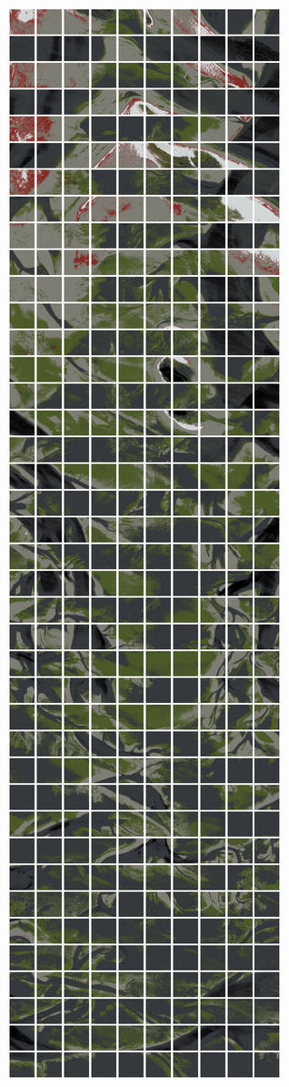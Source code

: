 <html>
<div>
<img src="https://github.com/HakkaTjakka/NL_TILE_MAP/blob/main/18/649/-1073/r.6490.-10730.png" height="44" width="44">
<img src="https://github.com/HakkaTjakka/NL_TILE_MAP/blob/main/18/649/-1073/r.6491.-10730.png" height="44" width="44">
<img src="https://github.com/HakkaTjakka/NL_TILE_MAP/blob/main/18/649/-1073/r.6492.-10730.png" height="44" width="44">
<img src="https://github.com/HakkaTjakka/NL_TILE_MAP/blob/main/18/649/-1073/r.6493.-10730.png" height="44" width="44">
<img src="https://github.com/HakkaTjakka/NL_TILE_MAP/blob/main/18/649/-1073/r.6494.-10730.png" height="44" width="44">
<img src="https://github.com/HakkaTjakka/NL_TILE_MAP/blob/main/18/649/-1073/r.6495.-10730.png" height="44" width="44">
<img src="https://github.com/HakkaTjakka/NL_TILE_MAP/blob/main/18/649/-1073/r.6496.-10730.png" height="44" width="44">
<img src="https://github.com/HakkaTjakka/NL_TILE_MAP/blob/main/18/649/-1073/r.6497.-10730.png" height="44" width="44">
<img src="https://github.com/HakkaTjakka/NL_TILE_MAP/blob/main/18/649/-1073/r.6498.-10730.png" height="44" width="44">
<img src="https://github.com/HakkaTjakka/NL_TILE_MAP/blob/main/18/649/-1073/r.6499.-10730.png" height="44" width="44">
<img src="https://github.com/HakkaTjakka/NL_TILE_MAP/blob/main/18/650/-1073/r.6500.-10730.png" height="44" width="44">
<img src="https://github.com/HakkaTjakka/NL_TILE_MAP/blob/main/18/650/-1073/r.6501.-10730.png" height="44" width="44">
<img src="https://github.com/HakkaTjakka/NL_TILE_MAP/blob/main/18/650/-1073/r.6502.-10730.png" height="44" width="44">
<img src="https://github.com/HakkaTjakka/NL_TILE_MAP/blob/main/18/650/-1073/r.6503.-10730.png" height="44" width="44">
<img src="https://github.com/HakkaTjakka/NL_TILE_MAP/blob/main/18/650/-1073/r.6504.-10730.png" height="44" width="44">
<img src="https://github.com/HakkaTjakka/NL_TILE_MAP/blob/main/18/650/-1073/r.6505.-10730.png" height="44" width="44">
<img src="https://github.com/HakkaTjakka/NL_TILE_MAP/blob/main/18/650/-1073/r.6506.-10730.png" height="44" width="44">
<img src="https://github.com/HakkaTjakka/NL_TILE_MAP/blob/main/18/650/-1073/r.6507.-10730.png" height="44" width="44">
<img src="https://github.com/HakkaTjakka/NL_TILE_MAP/blob/main/18/650/-1073/r.6508.-10730.png" height="44" width="44">
<img src="https://github.com/HakkaTjakka/NL_TILE_MAP/blob/main/18/650/-1073/r.6509.-10730.png" height="44" width="44">
<br>
<img src="https://github.com/HakkaTjakka/NL_TILE_MAP/blob/main/18/649/-1073/r.6490.-10729.png" height="44" width="44">
<img src="https://github.com/HakkaTjakka/NL_TILE_MAP/blob/main/18/649/-1073/r.6491.-10729.png" height="44" width="44">
<img src="https://github.com/HakkaTjakka/NL_TILE_MAP/blob/main/18/649/-1073/r.6492.-10729.png" height="44" width="44">
<img src="https://github.com/HakkaTjakka/NL_TILE_MAP/blob/main/18/649/-1073/r.6493.-10729.png" height="44" width="44">
<img src="https://github.com/HakkaTjakka/NL_TILE_MAP/blob/main/18/649/-1073/r.6494.-10729.png" height="44" width="44">
<img src="https://github.com/HakkaTjakka/NL_TILE_MAP/blob/main/18/649/-1073/r.6495.-10729.png" height="44" width="44">
<img src="https://github.com/HakkaTjakka/NL_TILE_MAP/blob/main/18/649/-1073/r.6496.-10729.png" height="44" width="44">
<img src="https://github.com/HakkaTjakka/NL_TILE_MAP/blob/main/18/649/-1073/r.6497.-10729.png" height="44" width="44">
<img src="https://github.com/HakkaTjakka/NL_TILE_MAP/blob/main/18/649/-1073/r.6498.-10729.png" height="44" width="44">
<img src="https://github.com/HakkaTjakka/NL_TILE_MAP/blob/main/18/649/-1073/r.6499.-10729.png" height="44" width="44">
<img src="https://github.com/HakkaTjakka/NL_TILE_MAP/blob/main/18/650/-1073/r.6500.-10729.png" height="44" width="44">
<img src="https://github.com/HakkaTjakka/NL_TILE_MAP/blob/main/18/650/-1073/r.6501.-10729.png" height="44" width="44">
<img src="https://github.com/HakkaTjakka/NL_TILE_MAP/blob/main/18/650/-1073/r.6502.-10729.png" height="44" width="44">
<img src="https://github.com/HakkaTjakka/NL_TILE_MAP/blob/main/18/650/-1073/r.6503.-10729.png" height="44" width="44">
<img src="https://github.com/HakkaTjakka/NL_TILE_MAP/blob/main/18/650/-1073/r.6504.-10729.png" height="44" width="44">
<img src="https://github.com/HakkaTjakka/NL_TILE_MAP/blob/main/18/650/-1073/r.6505.-10729.png" height="44" width="44">
<img src="https://github.com/HakkaTjakka/NL_TILE_MAP/blob/main/18/650/-1073/r.6506.-10729.png" height="44" width="44">
<img src="https://github.com/HakkaTjakka/NL_TILE_MAP/blob/main/18/650/-1073/r.6507.-10729.png" height="44" width="44">
<img src="https://github.com/HakkaTjakka/NL_TILE_MAP/blob/main/18/650/-1073/r.6508.-10729.png" height="44" width="44">
<img src="https://github.com/HakkaTjakka/NL_TILE_MAP/blob/main/18/650/-1073/r.6509.-10729.png" height="44" width="44">
<br>
<img src="https://github.com/HakkaTjakka/NL_TILE_MAP/blob/main/18/649/-1073/r.6490.-10728.png" height="44" width="44">
<img src="https://github.com/HakkaTjakka/NL_TILE_MAP/blob/main/18/649/-1073/r.6491.-10728.png" height="44" width="44">
<img src="https://github.com/HakkaTjakka/NL_TILE_MAP/blob/main/18/649/-1073/r.6492.-10728.png" height="44" width="44">
<img src="https://github.com/HakkaTjakka/NL_TILE_MAP/blob/main/18/649/-1073/r.6493.-10728.png" height="44" width="44">
<img src="https://github.com/HakkaTjakka/NL_TILE_MAP/blob/main/18/649/-1073/r.6494.-10728.png" height="44" width="44">
<img src="https://github.com/HakkaTjakka/NL_TILE_MAP/blob/main/18/649/-1073/r.6495.-10728.png" height="44" width="44">
<img src="https://github.com/HakkaTjakka/NL_TILE_MAP/blob/main/18/649/-1073/r.6496.-10728.png" height="44" width="44">
<img src="https://github.com/HakkaTjakka/NL_TILE_MAP/blob/main/18/649/-1073/r.6497.-10728.png" height="44" width="44">
<img src="https://github.com/HakkaTjakka/NL_TILE_MAP/blob/main/18/649/-1073/r.6498.-10728.png" height="44" width="44">
<img src="https://github.com/HakkaTjakka/NL_TILE_MAP/blob/main/18/649/-1073/r.6499.-10728.png" height="44" width="44">
<img src="https://github.com/HakkaTjakka/NL_TILE_MAP/blob/main/18/650/-1073/r.6500.-10728.png" height="44" width="44">
<img src="https://github.com/HakkaTjakka/NL_TILE_MAP/blob/main/18/650/-1073/r.6501.-10728.png" height="44" width="44">
<img src="https://github.com/HakkaTjakka/NL_TILE_MAP/blob/main/18/650/-1073/r.6502.-10728.png" height="44" width="44">
<img src="https://github.com/HakkaTjakka/NL_TILE_MAP/blob/main/18/650/-1073/r.6503.-10728.png" height="44" width="44">
<img src="https://github.com/HakkaTjakka/NL_TILE_MAP/blob/main/18/650/-1073/r.6504.-10728.png" height="44" width="44">
<img src="https://github.com/HakkaTjakka/NL_TILE_MAP/blob/main/18/650/-1073/r.6505.-10728.png" height="44" width="44">
<img src="https://github.com/HakkaTjakka/NL_TILE_MAP/blob/main/18/650/-1073/r.6506.-10728.png" height="44" width="44">
<img src="https://github.com/HakkaTjakka/NL_TILE_MAP/blob/main/18/650/-1073/r.6507.-10728.png" height="44" width="44">
<img src="https://github.com/HakkaTjakka/NL_TILE_MAP/blob/main/18/650/-1073/r.6508.-10728.png" height="44" width="44">
<img src="https://github.com/HakkaTjakka/NL_TILE_MAP/blob/main/18/650/-1073/r.6509.-10728.png" height="44" width="44">
<br>
<img src="https://github.com/HakkaTjakka/NL_TILE_MAP/blob/main/18/649/-1073/r.6490.-10727.png" height="44" width="44">
<img src="https://github.com/HakkaTjakka/NL_TILE_MAP/blob/main/18/649/-1073/r.6491.-10727.png" height="44" width="44">
<img src="https://github.com/HakkaTjakka/NL_TILE_MAP/blob/main/18/649/-1073/r.6492.-10727.png" height="44" width="44">
<img src="https://github.com/HakkaTjakka/NL_TILE_MAP/blob/main/18/649/-1073/r.6493.-10727.png" height="44" width="44">
<img src="https://github.com/HakkaTjakka/NL_TILE_MAP/blob/main/18/649/-1073/r.6494.-10727.png" height="44" width="44">
<img src="https://github.com/HakkaTjakka/NL_TILE_MAP/blob/main/18/649/-1073/r.6495.-10727.png" height="44" width="44">
<img src="https://github.com/HakkaTjakka/NL_TILE_MAP/blob/main/18/649/-1073/r.6496.-10727.png" height="44" width="44">
<img src="https://github.com/HakkaTjakka/NL_TILE_MAP/blob/main/18/649/-1073/r.6497.-10727.png" height="44" width="44">
<img src="https://github.com/HakkaTjakka/NL_TILE_MAP/blob/main/18/649/-1073/r.6498.-10727.png" height="44" width="44">
<img src="https://github.com/HakkaTjakka/NL_TILE_MAP/blob/main/18/649/-1073/r.6499.-10727.png" height="44" width="44">
<img src="https://github.com/HakkaTjakka/NL_TILE_MAP/blob/main/18/650/-1073/r.6500.-10727.png" height="44" width="44">
<img src="https://github.com/HakkaTjakka/NL_TILE_MAP/blob/main/18/650/-1073/r.6501.-10727.png" height="44" width="44">
<img src="https://github.com/HakkaTjakka/NL_TILE_MAP/blob/main/18/650/-1073/r.6502.-10727.png" height="44" width="44">
<img src="https://github.com/HakkaTjakka/NL_TILE_MAP/blob/main/18/650/-1073/r.6503.-10727.png" height="44" width="44">
<img src="https://github.com/HakkaTjakka/NL_TILE_MAP/blob/main/18/650/-1073/r.6504.-10727.png" height="44" width="44">
<img src="https://github.com/HakkaTjakka/NL_TILE_MAP/blob/main/18/650/-1073/r.6505.-10727.png" height="44" width="44">
<img src="https://github.com/HakkaTjakka/NL_TILE_MAP/blob/main/18/650/-1073/r.6506.-10727.png" height="44" width="44">
<img src="https://github.com/HakkaTjakka/NL_TILE_MAP/blob/main/18/650/-1073/r.6507.-10727.png" height="44" width="44">
<img src="https://github.com/HakkaTjakka/NL_TILE_MAP/blob/main/18/650/-1073/r.6508.-10727.png" height="44" width="44">
<img src="https://github.com/HakkaTjakka/NL_TILE_MAP/blob/main/18/650/-1073/r.6509.-10727.png" height="44" width="44">
<br>
<img src="https://github.com/HakkaTjakka/NL_TILE_MAP/blob/main/18/649/-1073/r.6490.-10726.png" height="44" width="44">
<img src="https://github.com/HakkaTjakka/NL_TILE_MAP/blob/main/18/649/-1073/r.6491.-10726.png" height="44" width="44">
<img src="https://github.com/HakkaTjakka/NL_TILE_MAP/blob/main/18/649/-1073/r.6492.-10726.png" height="44" width="44">
<img src="https://github.com/HakkaTjakka/NL_TILE_MAP/blob/main/18/649/-1073/r.6493.-10726.png" height="44" width="44">
<img src="https://github.com/HakkaTjakka/NL_TILE_MAP/blob/main/18/649/-1073/r.6494.-10726.png" height="44" width="44">
<img src="https://github.com/HakkaTjakka/NL_TILE_MAP/blob/main/18/649/-1073/r.6495.-10726.png" height="44" width="44">
<img src="https://github.com/HakkaTjakka/NL_TILE_MAP/blob/main/18/649/-1073/r.6496.-10726.png" height="44" width="44">
<img src="https://github.com/HakkaTjakka/NL_TILE_MAP/blob/main/18/649/-1073/r.6497.-10726.png" height="44" width="44">
<img src="https://github.com/HakkaTjakka/NL_TILE_MAP/blob/main/18/649/-1073/r.6498.-10726.png" height="44" width="44">
<img src="https://github.com/HakkaTjakka/NL_TILE_MAP/blob/main/18/649/-1073/r.6499.-10726.png" height="44" width="44">
<img src="https://github.com/HakkaTjakka/NL_TILE_MAP/blob/main/18/650/-1073/r.6500.-10726.png" height="44" width="44">
<img src="https://github.com/HakkaTjakka/NL_TILE_MAP/blob/main/18/650/-1073/r.6501.-10726.png" height="44" width="44">
<img src="https://github.com/HakkaTjakka/NL_TILE_MAP/blob/main/18/650/-1073/r.6502.-10726.png" height="44" width="44">
<img src="https://github.com/HakkaTjakka/NL_TILE_MAP/blob/main/18/650/-1073/r.6503.-10726.png" height="44" width="44">
<img src="https://github.com/HakkaTjakka/NL_TILE_MAP/blob/main/18/650/-1073/r.6504.-10726.png" height="44" width="44">
<img src="https://github.com/HakkaTjakka/NL_TILE_MAP/blob/main/18/650/-1073/r.6505.-10726.png" height="44" width="44">
<img src="https://github.com/HakkaTjakka/NL_TILE_MAP/blob/main/18/650/-1073/r.6506.-10726.png" height="44" width="44">
<img src="https://github.com/HakkaTjakka/NL_TILE_MAP/blob/main/18/650/-1073/r.6507.-10726.png" height="44" width="44">
<img src="https://github.com/HakkaTjakka/NL_TILE_MAP/blob/main/18/650/-1073/r.6508.-10726.png" height="44" width="44">
<img src="https://github.com/HakkaTjakka/NL_TILE_MAP/blob/main/18/650/-1073/r.6509.-10726.png" height="44" width="44">
<br>
<img src="https://github.com/HakkaTjakka/NL_TILE_MAP/blob/main/18/649/-1073/r.6490.-10725.png" height="44" width="44">
<img src="https://github.com/HakkaTjakka/NL_TILE_MAP/blob/main/18/649/-1073/r.6491.-10725.png" height="44" width="44">
<img src="https://github.com/HakkaTjakka/NL_TILE_MAP/blob/main/18/649/-1073/r.6492.-10725.png" height="44" width="44">
<img src="https://github.com/HakkaTjakka/NL_TILE_MAP/blob/main/18/649/-1073/r.6493.-10725.png" height="44" width="44">
<img src="https://github.com/HakkaTjakka/NL_TILE_MAP/blob/main/18/649/-1073/r.6494.-10725.png" height="44" width="44">
<img src="https://github.com/HakkaTjakka/NL_TILE_MAP/blob/main/18/649/-1073/r.6495.-10725.png" height="44" width="44">
<img src="https://github.com/HakkaTjakka/NL_TILE_MAP/blob/main/18/649/-1073/r.6496.-10725.png" height="44" width="44">
<img src="https://github.com/HakkaTjakka/NL_TILE_MAP/blob/main/18/649/-1073/r.6497.-10725.png" height="44" width="44">
<img src="https://github.com/HakkaTjakka/NL_TILE_MAP/blob/main/18/649/-1073/r.6498.-10725.png" height="44" width="44">
<img src="https://github.com/HakkaTjakka/NL_TILE_MAP/blob/main/18/649/-1073/r.6499.-10725.png" height="44" width="44">
<img src="https://github.com/HakkaTjakka/NL_TILE_MAP/blob/main/18/650/-1073/r.6500.-10725.png" height="44" width="44">
<img src="https://github.com/HakkaTjakka/NL_TILE_MAP/blob/main/18/650/-1073/r.6501.-10725.png" height="44" width="44">
<img src="https://github.com/HakkaTjakka/NL_TILE_MAP/blob/main/18/650/-1073/r.6502.-10725.png" height="44" width="44">
<img src="https://github.com/HakkaTjakka/NL_TILE_MAP/blob/main/18/650/-1073/r.6503.-10725.png" height="44" width="44">
<img src="https://github.com/HakkaTjakka/NL_TILE_MAP/blob/main/18/650/-1073/r.6504.-10725.png" height="44" width="44">
<img src="https://github.com/HakkaTjakka/NL_TILE_MAP/blob/main/18/650/-1073/r.6505.-10725.png" height="44" width="44">
<img src="https://github.com/HakkaTjakka/NL_TILE_MAP/blob/main/18/650/-1073/r.6506.-10725.png" height="44" width="44">
<img src="https://github.com/HakkaTjakka/NL_TILE_MAP/blob/main/18/650/-1073/r.6507.-10725.png" height="44" width="44">
<img src="https://github.com/HakkaTjakka/NL_TILE_MAP/blob/main/18/650/-1073/r.6508.-10725.png" height="44" width="44">
<img src="https://github.com/HakkaTjakka/NL_TILE_MAP/blob/main/18/650/-1073/r.6509.-10725.png" height="44" width="44">
<br>
<img src="https://github.com/HakkaTjakka/NL_TILE_MAP/blob/main/18/649/-1073/r.6490.-10724.png" height="44" width="44">
<img src="https://github.com/HakkaTjakka/NL_TILE_MAP/blob/main/18/649/-1073/r.6491.-10724.png" height="44" width="44">
<img src="https://github.com/HakkaTjakka/NL_TILE_MAP/blob/main/18/649/-1073/r.6492.-10724.png" height="44" width="44">
<img src="https://github.com/HakkaTjakka/NL_TILE_MAP/blob/main/18/649/-1073/r.6493.-10724.png" height="44" width="44">
<img src="https://github.com/HakkaTjakka/NL_TILE_MAP/blob/main/18/649/-1073/r.6494.-10724.png" height="44" width="44">
<img src="https://github.com/HakkaTjakka/NL_TILE_MAP/blob/main/18/649/-1073/r.6495.-10724.png" height="44" width="44">
<img src="https://github.com/HakkaTjakka/NL_TILE_MAP/blob/main/18/649/-1073/r.6496.-10724.png" height="44" width="44">
<img src="https://github.com/HakkaTjakka/NL_TILE_MAP/blob/main/18/649/-1073/r.6497.-10724.png" height="44" width="44">
<img src="https://github.com/HakkaTjakka/NL_TILE_MAP/blob/main/18/649/-1073/r.6498.-10724.png" height="44" width="44">
<img src="https://github.com/HakkaTjakka/NL_TILE_MAP/blob/main/18/649/-1073/r.6499.-10724.png" height="44" width="44">
<img src="https://github.com/HakkaTjakka/NL_TILE_MAP/blob/main/18/650/-1073/r.6500.-10724.png" height="44" width="44">
<img src="https://github.com/HakkaTjakka/NL_TILE_MAP/blob/main/18/650/-1073/r.6501.-10724.png" height="44" width="44">
<img src="https://github.com/HakkaTjakka/NL_TILE_MAP/blob/main/18/650/-1073/r.6502.-10724.png" height="44" width="44">
<img src="https://github.com/HakkaTjakka/NL_TILE_MAP/blob/main/18/650/-1073/r.6503.-10724.png" height="44" width="44">
<img src="https://github.com/HakkaTjakka/NL_TILE_MAP/blob/main/18/650/-1073/r.6504.-10724.png" height="44" width="44">
<img src="https://github.com/HakkaTjakka/NL_TILE_MAP/blob/main/18/650/-1073/r.6505.-10724.png" height="44" width="44">
<img src="https://github.com/HakkaTjakka/NL_TILE_MAP/blob/main/18/650/-1073/r.6506.-10724.png" height="44" width="44">
<img src="https://github.com/HakkaTjakka/NL_TILE_MAP/blob/main/18/650/-1073/r.6507.-10724.png" height="44" width="44">
<img src="https://github.com/HakkaTjakka/NL_TILE_MAP/blob/main/18/650/-1073/r.6508.-10724.png" height="44" width="44">
<img src="https://github.com/HakkaTjakka/NL_TILE_MAP/blob/main/18/650/-1073/r.6509.-10724.png" height="44" width="44">
<br>
<img src="https://github.com/HakkaTjakka/NL_TILE_MAP/blob/main/18/649/-1073/r.6490.-10723.png" height="44" width="44">
<img src="https://github.com/HakkaTjakka/NL_TILE_MAP/blob/main/18/649/-1073/r.6491.-10723.png" height="44" width="44">
<img src="https://github.com/HakkaTjakka/NL_TILE_MAP/blob/main/18/649/-1073/r.6492.-10723.png" height="44" width="44">
<img src="https://github.com/HakkaTjakka/NL_TILE_MAP/blob/main/18/649/-1073/r.6493.-10723.png" height="44" width="44">
<img src="https://github.com/HakkaTjakka/NL_TILE_MAP/blob/main/18/649/-1073/r.6494.-10723.png" height="44" width="44">
<img src="https://github.com/HakkaTjakka/NL_TILE_MAP/blob/main/18/649/-1073/r.6495.-10723.png" height="44" width="44">
<img src="https://github.com/HakkaTjakka/NL_TILE_MAP/blob/main/18/649/-1073/r.6496.-10723.png" height="44" width="44">
<img src="https://github.com/HakkaTjakka/NL_TILE_MAP/blob/main/18/649/-1073/r.6497.-10723.png" height="44" width="44">
<img src="https://github.com/HakkaTjakka/NL_TILE_MAP/blob/main/18/649/-1073/r.6498.-10723.png" height="44" width="44">
<img src="https://github.com/HakkaTjakka/NL_TILE_MAP/blob/main/18/649/-1073/r.6499.-10723.png" height="44" width="44">
<img src="https://github.com/HakkaTjakka/NL_TILE_MAP/blob/main/18/650/-1073/r.6500.-10723.png" height="44" width="44">
<img src="https://github.com/HakkaTjakka/NL_TILE_MAP/blob/main/18/650/-1073/r.6501.-10723.png" height="44" width="44">
<img src="https://github.com/HakkaTjakka/NL_TILE_MAP/blob/main/18/650/-1073/r.6502.-10723.png" height="44" width="44">
<img src="https://github.com/HakkaTjakka/NL_TILE_MAP/blob/main/18/650/-1073/r.6503.-10723.png" height="44" width="44">
<img src="https://github.com/HakkaTjakka/NL_TILE_MAP/blob/main/18/650/-1073/r.6504.-10723.png" height="44" width="44">
<img src="https://github.com/HakkaTjakka/NL_TILE_MAP/blob/main/18/650/-1073/r.6505.-10723.png" height="44" width="44">
<img src="https://github.com/HakkaTjakka/NL_TILE_MAP/blob/main/18/650/-1073/r.6506.-10723.png" height="44" width="44">
<img src="https://github.com/HakkaTjakka/NL_TILE_MAP/blob/main/18/650/-1073/r.6507.-10723.png" height="44" width="44">
<img src="https://github.com/HakkaTjakka/NL_TILE_MAP/blob/main/18/650/-1073/r.6508.-10723.png" height="44" width="44">
<img src="https://github.com/HakkaTjakka/NL_TILE_MAP/blob/main/18/650/-1073/r.6509.-10723.png" height="44" width="44">
<br>
<img src="https://github.com/HakkaTjakka/NL_TILE_MAP/blob/main/18/649/-1073/r.6490.-10722.png" height="44" width="44">
<img src="https://github.com/HakkaTjakka/NL_TILE_MAP/blob/main/18/649/-1073/r.6491.-10722.png" height="44" width="44">
<img src="https://github.com/HakkaTjakka/NL_TILE_MAP/blob/main/18/649/-1073/r.6492.-10722.png" height="44" width="44">
<img src="https://github.com/HakkaTjakka/NL_TILE_MAP/blob/main/18/649/-1073/r.6493.-10722.png" height="44" width="44">
<img src="https://github.com/HakkaTjakka/NL_TILE_MAP/blob/main/18/649/-1073/r.6494.-10722.png" height="44" width="44">
<img src="https://github.com/HakkaTjakka/NL_TILE_MAP/blob/main/18/649/-1073/r.6495.-10722.png" height="44" width="44">
<img src="https://github.com/HakkaTjakka/NL_TILE_MAP/blob/main/18/649/-1073/r.6496.-10722.png" height="44" width="44">
<img src="https://github.com/HakkaTjakka/NL_TILE_MAP/blob/main/18/649/-1073/r.6497.-10722.png" height="44" width="44">
<img src="https://github.com/HakkaTjakka/NL_TILE_MAP/blob/main/18/649/-1073/r.6498.-10722.png" height="44" width="44">
<img src="https://github.com/HakkaTjakka/NL_TILE_MAP/blob/main/18/649/-1073/r.6499.-10722.png" height="44" width="44">
<img src="https://github.com/HakkaTjakka/NL_TILE_MAP/blob/main/18/650/-1073/r.6500.-10722.png" height="44" width="44">
<img src="https://github.com/HakkaTjakka/NL_TILE_MAP/blob/main/18/650/-1073/r.6501.-10722.png" height="44" width="44">
<img src="https://github.com/HakkaTjakka/NL_TILE_MAP/blob/main/18/650/-1073/r.6502.-10722.png" height="44" width="44">
<img src="https://github.com/HakkaTjakka/NL_TILE_MAP/blob/main/18/650/-1073/r.6503.-10722.png" height="44" width="44">
<img src="https://github.com/HakkaTjakka/NL_TILE_MAP/blob/main/18/650/-1073/r.6504.-10722.png" height="44" width="44">
<img src="https://github.com/HakkaTjakka/NL_TILE_MAP/blob/main/18/650/-1073/r.6505.-10722.png" height="44" width="44">
<img src="https://github.com/HakkaTjakka/NL_TILE_MAP/blob/main/18/650/-1073/r.6506.-10722.png" height="44" width="44">
<img src="https://github.com/HakkaTjakka/NL_TILE_MAP/blob/main/18/650/-1073/r.6507.-10722.png" height="44" width="44">
<img src="https://github.com/HakkaTjakka/NL_TILE_MAP/blob/main/18/650/-1073/r.6508.-10722.png" height="44" width="44">
<img src="https://github.com/HakkaTjakka/NL_TILE_MAP/blob/main/18/650/-1073/r.6509.-10722.png" height="44" width="44">
<br>
<img src="https://github.com/HakkaTjakka/NL_TILE_MAP/blob/main/18/649/-1073/r.6490.-10721.png" height="44" width="44">
<img src="https://github.com/HakkaTjakka/NL_TILE_MAP/blob/main/18/649/-1073/r.6491.-10721.png" height="44" width="44">
<img src="https://github.com/HakkaTjakka/NL_TILE_MAP/blob/main/18/649/-1073/r.6492.-10721.png" height="44" width="44">
<img src="https://github.com/HakkaTjakka/NL_TILE_MAP/blob/main/18/649/-1073/r.6493.-10721.png" height="44" width="44">
<img src="https://github.com/HakkaTjakka/NL_TILE_MAP/blob/main/18/649/-1073/r.6494.-10721.png" height="44" width="44">
<img src="https://github.com/HakkaTjakka/NL_TILE_MAP/blob/main/18/649/-1073/r.6495.-10721.png" height="44" width="44">
<img src="https://github.com/HakkaTjakka/NL_TILE_MAP/blob/main/18/649/-1073/r.6496.-10721.png" height="44" width="44">
<img src="https://github.com/HakkaTjakka/NL_TILE_MAP/blob/main/18/649/-1073/r.6497.-10721.png" height="44" width="44">
<img src="https://github.com/HakkaTjakka/NL_TILE_MAP/blob/main/18/649/-1073/r.6498.-10721.png" height="44" width="44">
<img src="https://github.com/HakkaTjakka/NL_TILE_MAP/blob/main/18/649/-1073/r.6499.-10721.png" height="44" width="44">
<img src="https://github.com/HakkaTjakka/NL_TILE_MAP/blob/main/18/650/-1073/r.6500.-10721.png" height="44" width="44">
<img src="https://github.com/HakkaTjakka/NL_TILE_MAP/blob/main/18/650/-1073/r.6501.-10721.png" height="44" width="44">
<img src="https://github.com/HakkaTjakka/NL_TILE_MAP/blob/main/18/650/-1073/r.6502.-10721.png" height="44" width="44">
<img src="https://github.com/HakkaTjakka/NL_TILE_MAP/blob/main/18/650/-1073/r.6503.-10721.png" height="44" width="44">
<img src="https://github.com/HakkaTjakka/NL_TILE_MAP/blob/main/18/650/-1073/r.6504.-10721.png" height="44" width="44">
<img src="https://github.com/HakkaTjakka/NL_TILE_MAP/blob/main/18/650/-1073/r.6505.-10721.png" height="44" width="44">
<img src="https://github.com/HakkaTjakka/NL_TILE_MAP/blob/main/18/650/-1073/r.6506.-10721.png" height="44" width="44">
<img src="https://github.com/HakkaTjakka/NL_TILE_MAP/blob/main/18/650/-1073/r.6507.-10721.png" height="44" width="44">
<img src="https://github.com/HakkaTjakka/NL_TILE_MAP/blob/main/18/650/-1073/r.6508.-10721.png" height="44" width="44">
<img src="https://github.com/HakkaTjakka/NL_TILE_MAP/blob/main/18/650/-1073/r.6509.-10721.png" height="44" width="44">
<br>
<img src="https://github.com/HakkaTjakka/NL_TILE_MAP/blob/main/18/649/-1072/r.6490.-10720.png" height="44" width="44">
<img src="https://github.com/HakkaTjakka/NL_TILE_MAP/blob/main/18/649/-1072/r.6491.-10720.png" height="44" width="44">
<img src="https://github.com/HakkaTjakka/NL_TILE_MAP/blob/main/18/649/-1072/r.6492.-10720.png" height="44" width="44">
<img src="https://github.com/HakkaTjakka/NL_TILE_MAP/blob/main/18/649/-1072/r.6493.-10720.png" height="44" width="44">
<img src="https://github.com/HakkaTjakka/NL_TILE_MAP/blob/main/18/649/-1072/r.6494.-10720.png" height="44" width="44">
<img src="https://github.com/HakkaTjakka/NL_TILE_MAP/blob/main/18/649/-1072/r.6495.-10720.png" height="44" width="44">
<img src="https://github.com/HakkaTjakka/NL_TILE_MAP/blob/main/18/649/-1072/r.6496.-10720.png" height="44" width="44">
<img src="https://github.com/HakkaTjakka/NL_TILE_MAP/blob/main/18/649/-1072/r.6497.-10720.png" height="44" width="44">
<img src="https://github.com/HakkaTjakka/NL_TILE_MAP/blob/main/18/649/-1072/r.6498.-10720.png" height="44" width="44">
<img src="https://github.com/HakkaTjakka/NL_TILE_MAP/blob/main/18/649/-1072/r.6499.-10720.png" height="44" width="44">
<img src="https://github.com/HakkaTjakka/NL_TILE_MAP/blob/main/18/650/-1072/r.6500.-10720.png" height="44" width="44">
<img src="https://github.com/HakkaTjakka/NL_TILE_MAP/blob/main/18/650/-1072/r.6501.-10720.png" height="44" width="44">
<img src="https://github.com/HakkaTjakka/NL_TILE_MAP/blob/main/18/650/-1072/r.6502.-10720.png" height="44" width="44">
<img src="https://github.com/HakkaTjakka/NL_TILE_MAP/blob/main/18/650/-1072/r.6503.-10720.png" height="44" width="44">
<img src="https://github.com/HakkaTjakka/NL_TILE_MAP/blob/main/18/650/-1072/r.6504.-10720.png" height="44" width="44">
<img src="https://github.com/HakkaTjakka/NL_TILE_MAP/blob/main/18/650/-1072/r.6505.-10720.png" height="44" width="44">
<img src="https://github.com/HakkaTjakka/NL_TILE_MAP/blob/main/18/650/-1072/r.6506.-10720.png" height="44" width="44">
<img src="https://github.com/HakkaTjakka/NL_TILE_MAP/blob/main/18/650/-1072/r.6507.-10720.png" height="44" width="44">
<img src="https://github.com/HakkaTjakka/NL_TILE_MAP/blob/main/18/650/-1072/r.6508.-10720.png" height="44" width="44">
<img src="https://github.com/HakkaTjakka/NL_TILE_MAP/blob/main/18/650/-1072/r.6509.-10720.png" height="44" width="44">
<br>
<img src="https://github.com/HakkaTjakka/NL_TILE_MAP/blob/main/18/649/-1072/r.6490.-10719.png" height="44" width="44">
<img src="https://github.com/HakkaTjakka/NL_TILE_MAP/blob/main/18/649/-1072/r.6491.-10719.png" height="44" width="44">
<img src="https://github.com/HakkaTjakka/NL_TILE_MAP/blob/main/18/649/-1072/r.6492.-10719.png" height="44" width="44">
<img src="https://github.com/HakkaTjakka/NL_TILE_MAP/blob/main/18/649/-1072/r.6493.-10719.png" height="44" width="44">
<img src="https://github.com/HakkaTjakka/NL_TILE_MAP/blob/main/18/649/-1072/r.6494.-10719.png" height="44" width="44">
<img src="https://github.com/HakkaTjakka/NL_TILE_MAP/blob/main/18/649/-1072/r.6495.-10719.png" height="44" width="44">
<img src="https://github.com/HakkaTjakka/NL_TILE_MAP/blob/main/18/649/-1072/r.6496.-10719.png" height="44" width="44">
<img src="https://github.com/HakkaTjakka/NL_TILE_MAP/blob/main/18/649/-1072/r.6497.-10719.png" height="44" width="44">
<img src="https://github.com/HakkaTjakka/NL_TILE_MAP/blob/main/18/649/-1072/r.6498.-10719.png" height="44" width="44">
<img src="https://github.com/HakkaTjakka/NL_TILE_MAP/blob/main/18/649/-1072/r.6499.-10719.png" height="44" width="44">
<img src="https://github.com/HakkaTjakka/NL_TILE_MAP/blob/main/18/650/-1072/r.6500.-10719.png" height="44" width="44">
<img src="https://github.com/HakkaTjakka/NL_TILE_MAP/blob/main/18/650/-1072/r.6501.-10719.png" height="44" width="44">
<img src="https://github.com/HakkaTjakka/NL_TILE_MAP/blob/main/18/650/-1072/r.6502.-10719.png" height="44" width="44">
<img src="https://github.com/HakkaTjakka/NL_TILE_MAP/blob/main/18/650/-1072/r.6503.-10719.png" height="44" width="44">
<img src="https://github.com/HakkaTjakka/NL_TILE_MAP/blob/main/18/650/-1072/r.6504.-10719.png" height="44" width="44">
<img src="https://github.com/HakkaTjakka/NL_TILE_MAP/blob/main/18/650/-1072/r.6505.-10719.png" height="44" width="44">
<img src="https://github.com/HakkaTjakka/NL_TILE_MAP/blob/main/18/650/-1072/r.6506.-10719.png" height="44" width="44">
<img src="https://github.com/HakkaTjakka/NL_TILE_MAP/blob/main/18/650/-1072/r.6507.-10719.png" height="44" width="44">
<img src="https://github.com/HakkaTjakka/NL_TILE_MAP/blob/main/18/650/-1072/r.6508.-10719.png" height="44" width="44">
<img src="https://github.com/HakkaTjakka/NL_TILE_MAP/blob/main/18/650/-1072/r.6509.-10719.png" height="44" width="44">
<br>
<img src="https://github.com/HakkaTjakka/NL_TILE_MAP/blob/main/18/649/-1072/r.6490.-10718.png" height="44" width="44">
<img src="https://github.com/HakkaTjakka/NL_TILE_MAP/blob/main/18/649/-1072/r.6491.-10718.png" height="44" width="44">
<img src="https://github.com/HakkaTjakka/NL_TILE_MAP/blob/main/18/649/-1072/r.6492.-10718.png" height="44" width="44">
<img src="https://github.com/HakkaTjakka/NL_TILE_MAP/blob/main/18/649/-1072/r.6493.-10718.png" height="44" width="44">
<img src="https://github.com/HakkaTjakka/NL_TILE_MAP/blob/main/18/649/-1072/r.6494.-10718.png" height="44" width="44">
<img src="https://github.com/HakkaTjakka/NL_TILE_MAP/blob/main/18/649/-1072/r.6495.-10718.png" height="44" width="44">
<img src="https://github.com/HakkaTjakka/NL_TILE_MAP/blob/main/18/649/-1072/r.6496.-10718.png" height="44" width="44">
<img src="https://github.com/HakkaTjakka/NL_TILE_MAP/blob/main/18/649/-1072/r.6497.-10718.png" height="44" width="44">
<img src="https://github.com/HakkaTjakka/NL_TILE_MAP/blob/main/18/649/-1072/r.6498.-10718.png" height="44" width="44">
<img src="https://github.com/HakkaTjakka/NL_TILE_MAP/blob/main/18/649/-1072/r.6499.-10718.png" height="44" width="44">
<img src="https://github.com/HakkaTjakka/NL_TILE_MAP/blob/main/18/650/-1072/r.6500.-10718.png" height="44" width="44">
<img src="https://github.com/HakkaTjakka/NL_TILE_MAP/blob/main/18/650/-1072/r.6501.-10718.png" height="44" width="44">
<img src="https://github.com/HakkaTjakka/NL_TILE_MAP/blob/main/18/650/-1072/r.6502.-10718.png" height="44" width="44">
<img src="https://github.com/HakkaTjakka/NL_TILE_MAP/blob/main/18/650/-1072/r.6503.-10718.png" height="44" width="44">
<img src="https://github.com/HakkaTjakka/NL_TILE_MAP/blob/main/18/650/-1072/r.6504.-10718.png" height="44" width="44">
<img src="https://github.com/HakkaTjakka/NL_TILE_MAP/blob/main/18/650/-1072/r.6505.-10718.png" height="44" width="44">
<img src="https://github.com/HakkaTjakka/NL_TILE_MAP/blob/main/18/650/-1072/r.6506.-10718.png" height="44" width="44">
<img src="https://github.com/HakkaTjakka/NL_TILE_MAP/blob/main/18/650/-1072/r.6507.-10718.png" height="44" width="44">
<img src="https://github.com/HakkaTjakka/NL_TILE_MAP/blob/main/18/650/-1072/r.6508.-10718.png" height="44" width="44">
<img src="https://github.com/HakkaTjakka/NL_TILE_MAP/blob/main/18/650/-1072/r.6509.-10718.png" height="44" width="44">
<br>
<img src="https://github.com/HakkaTjakka/NL_TILE_MAP/blob/main/18/649/-1072/r.6490.-10717.png" height="44" width="44">
<img src="https://github.com/HakkaTjakka/NL_TILE_MAP/blob/main/18/649/-1072/r.6491.-10717.png" height="44" width="44">
<img src="https://github.com/HakkaTjakka/NL_TILE_MAP/blob/main/18/649/-1072/r.6492.-10717.png" height="44" width="44">
<img src="https://github.com/HakkaTjakka/NL_TILE_MAP/blob/main/18/649/-1072/r.6493.-10717.png" height="44" width="44">
<img src="https://github.com/HakkaTjakka/NL_TILE_MAP/blob/main/18/649/-1072/r.6494.-10717.png" height="44" width="44">
<img src="https://github.com/HakkaTjakka/NL_TILE_MAP/blob/main/18/649/-1072/r.6495.-10717.png" height="44" width="44">
<img src="https://github.com/HakkaTjakka/NL_TILE_MAP/blob/main/18/649/-1072/r.6496.-10717.png" height="44" width="44">
<img src="https://github.com/HakkaTjakka/NL_TILE_MAP/blob/main/18/649/-1072/r.6497.-10717.png" height="44" width="44">
<img src="https://github.com/HakkaTjakka/NL_TILE_MAP/blob/main/18/649/-1072/r.6498.-10717.png" height="44" width="44">
<img src="https://github.com/HakkaTjakka/NL_TILE_MAP/blob/main/18/649/-1072/r.6499.-10717.png" height="44" width="44">
<img src="https://github.com/HakkaTjakka/NL_TILE_MAP/blob/main/18/650/-1072/r.6500.-10717.png" height="44" width="44">
<img src="https://github.com/HakkaTjakka/NL_TILE_MAP/blob/main/18/650/-1072/r.6501.-10717.png" height="44" width="44">
<img src="https://github.com/HakkaTjakka/NL_TILE_MAP/blob/main/18/650/-1072/r.6502.-10717.png" height="44" width="44">
<img src="https://github.com/HakkaTjakka/NL_TILE_MAP/blob/main/18/650/-1072/r.6503.-10717.png" height="44" width="44">
<img src="https://github.com/HakkaTjakka/NL_TILE_MAP/blob/main/18/650/-1072/r.6504.-10717.png" height="44" width="44">
<img src="https://github.com/HakkaTjakka/NL_TILE_MAP/blob/main/18/650/-1072/r.6505.-10717.png" height="44" width="44">
<img src="https://github.com/HakkaTjakka/NL_TILE_MAP/blob/main/18/650/-1072/r.6506.-10717.png" height="44" width="44">
<img src="https://github.com/HakkaTjakka/NL_TILE_MAP/blob/main/18/650/-1072/r.6507.-10717.png" height="44" width="44">
<img src="https://github.com/HakkaTjakka/NL_TILE_MAP/blob/main/18/650/-1072/r.6508.-10717.png" height="44" width="44">
<img src="https://github.com/HakkaTjakka/NL_TILE_MAP/blob/main/18/650/-1072/r.6509.-10717.png" height="44" width="44">
<br>
<img src="https://github.com/HakkaTjakka/NL_TILE_MAP/blob/main/18/649/-1072/r.6490.-10716.png" height="44" width="44">
<img src="https://github.com/HakkaTjakka/NL_TILE_MAP/blob/main/18/649/-1072/r.6491.-10716.png" height="44" width="44">
<img src="https://github.com/HakkaTjakka/NL_TILE_MAP/blob/main/18/649/-1072/r.6492.-10716.png" height="44" width="44">
<img src="https://github.com/HakkaTjakka/NL_TILE_MAP/blob/main/18/649/-1072/r.6493.-10716.png" height="44" width="44">
<img src="https://github.com/HakkaTjakka/NL_TILE_MAP/blob/main/18/649/-1072/r.6494.-10716.png" height="44" width="44">
<img src="https://github.com/HakkaTjakka/NL_TILE_MAP/blob/main/18/649/-1072/r.6495.-10716.png" height="44" width="44">
<img src="https://github.com/HakkaTjakka/NL_TILE_MAP/blob/main/18/649/-1072/r.6496.-10716.png" height="44" width="44">
<img src="https://github.com/HakkaTjakka/NL_TILE_MAP/blob/main/18/649/-1072/r.6497.-10716.png" height="44" width="44">
<img src="https://github.com/HakkaTjakka/NL_TILE_MAP/blob/main/18/649/-1072/r.6498.-10716.png" height="44" width="44">
<img src="https://github.com/HakkaTjakka/NL_TILE_MAP/blob/main/18/649/-1072/r.6499.-10716.png" height="44" width="44">
<img src="https://github.com/HakkaTjakka/NL_TILE_MAP/blob/main/18/650/-1072/r.6500.-10716.png" height="44" width="44">
<img src="https://github.com/HakkaTjakka/NL_TILE_MAP/blob/main/18/650/-1072/r.6501.-10716.png" height="44" width="44">
<img src="https://github.com/HakkaTjakka/NL_TILE_MAP/blob/main/18/650/-1072/r.6502.-10716.png" height="44" width="44">
<img src="https://github.com/HakkaTjakka/NL_TILE_MAP/blob/main/18/650/-1072/r.6503.-10716.png" height="44" width="44">
<img src="https://github.com/HakkaTjakka/NL_TILE_MAP/blob/main/18/650/-1072/r.6504.-10716.png" height="44" width="44">
<img src="https://github.com/HakkaTjakka/NL_TILE_MAP/blob/main/18/650/-1072/r.6505.-10716.png" height="44" width="44">
<img src="https://github.com/HakkaTjakka/NL_TILE_MAP/blob/main/18/650/-1072/r.6506.-10716.png" height="44" width="44">
<img src="https://github.com/HakkaTjakka/NL_TILE_MAP/blob/main/18/650/-1072/r.6507.-10716.png" height="44" width="44">
<img src="https://github.com/HakkaTjakka/NL_TILE_MAP/blob/main/18/650/-1072/r.6508.-10716.png" height="44" width="44">
<img src="https://github.com/HakkaTjakka/NL_TILE_MAP/blob/main/18/650/-1072/r.6509.-10716.png" height="44" width="44">
<br>
<img src="https://github.com/HakkaTjakka/NL_TILE_MAP/blob/main/18/649/-1072/r.6490.-10715.png" height="44" width="44">
<img src="https://github.com/HakkaTjakka/NL_TILE_MAP/blob/main/18/649/-1072/r.6491.-10715.png" height="44" width="44">
<img src="https://github.com/HakkaTjakka/NL_TILE_MAP/blob/main/18/649/-1072/r.6492.-10715.png" height="44" width="44">
<img src="https://github.com/HakkaTjakka/NL_TILE_MAP/blob/main/18/649/-1072/r.6493.-10715.png" height="44" width="44">
<img src="https://github.com/HakkaTjakka/NL_TILE_MAP/blob/main/18/649/-1072/r.6494.-10715.png" height="44" width="44">
<img src="https://github.com/HakkaTjakka/NL_TILE_MAP/blob/main/18/649/-1072/r.6495.-10715.png" height="44" width="44">
<img src="https://github.com/HakkaTjakka/NL_TILE_MAP/blob/main/18/649/-1072/r.6496.-10715.png" height="44" width="44">
<img src="https://github.com/HakkaTjakka/NL_TILE_MAP/blob/main/18/649/-1072/r.6497.-10715.png" height="44" width="44">
<img src="https://github.com/HakkaTjakka/NL_TILE_MAP/blob/main/18/649/-1072/r.6498.-10715.png" height="44" width="44">
<img src="https://github.com/HakkaTjakka/NL_TILE_MAP/blob/main/18/649/-1072/r.6499.-10715.png" height="44" width="44">
<img src="https://github.com/HakkaTjakka/NL_TILE_MAP/blob/main/18/650/-1072/r.6500.-10715.png" height="44" width="44">
<img src="https://github.com/HakkaTjakka/NL_TILE_MAP/blob/main/18/650/-1072/r.6501.-10715.png" height="44" width="44">
<img src="https://github.com/HakkaTjakka/NL_TILE_MAP/blob/main/18/650/-1072/r.6502.-10715.png" height="44" width="44">
<img src="https://github.com/HakkaTjakka/NL_TILE_MAP/blob/main/18/650/-1072/r.6503.-10715.png" height="44" width="44">
<img src="https://github.com/HakkaTjakka/NL_TILE_MAP/blob/main/18/650/-1072/r.6504.-10715.png" height="44" width="44">
<img src="https://github.com/HakkaTjakka/NL_TILE_MAP/blob/main/18/650/-1072/r.6505.-10715.png" height="44" width="44">
<img src="https://github.com/HakkaTjakka/NL_TILE_MAP/blob/main/18/650/-1072/r.6506.-10715.png" height="44" width="44">
<img src="https://github.com/HakkaTjakka/NL_TILE_MAP/blob/main/18/650/-1072/r.6507.-10715.png" height="44" width="44">
<img src="https://github.com/HakkaTjakka/NL_TILE_MAP/blob/main/18/650/-1072/r.6508.-10715.png" height="44" width="44">
<img src="https://github.com/HakkaTjakka/NL_TILE_MAP/blob/main/18/650/-1072/r.6509.-10715.png" height="44" width="44">
<br>
<img src="https://github.com/HakkaTjakka/NL_TILE_MAP/blob/main/18/649/-1072/r.6490.-10714.png" height="44" width="44">
<img src="https://github.com/HakkaTjakka/NL_TILE_MAP/blob/main/18/649/-1072/r.6491.-10714.png" height="44" width="44">
<img src="https://github.com/HakkaTjakka/NL_TILE_MAP/blob/main/18/649/-1072/r.6492.-10714.png" height="44" width="44">
<img src="https://github.com/HakkaTjakka/NL_TILE_MAP/blob/main/18/649/-1072/r.6493.-10714.png" height="44" width="44">
<img src="https://github.com/HakkaTjakka/NL_TILE_MAP/blob/main/18/649/-1072/r.6494.-10714.png" height="44" width="44">
<img src="https://github.com/HakkaTjakka/NL_TILE_MAP/blob/main/18/649/-1072/r.6495.-10714.png" height="44" width="44">
<img src="https://github.com/HakkaTjakka/NL_TILE_MAP/blob/main/18/649/-1072/r.6496.-10714.png" height="44" width="44">
<img src="https://github.com/HakkaTjakka/NL_TILE_MAP/blob/main/18/649/-1072/r.6497.-10714.png" height="44" width="44">
<img src="https://github.com/HakkaTjakka/NL_TILE_MAP/blob/main/18/649/-1072/r.6498.-10714.png" height="44" width="44">
<img src="https://github.com/HakkaTjakka/NL_TILE_MAP/blob/main/18/649/-1072/r.6499.-10714.png" height="44" width="44">
<img src="https://github.com/HakkaTjakka/NL_TILE_MAP/blob/main/18/650/-1072/r.6500.-10714.png" height="44" width="44">
<img src="https://github.com/HakkaTjakka/NL_TILE_MAP/blob/main/18/650/-1072/r.6501.-10714.png" height="44" width="44">
<img src="https://github.com/HakkaTjakka/NL_TILE_MAP/blob/main/18/650/-1072/r.6502.-10714.png" height="44" width="44">
<img src="https://github.com/HakkaTjakka/NL_TILE_MAP/blob/main/18/650/-1072/r.6503.-10714.png" height="44" width="44">
<img src="https://github.com/HakkaTjakka/NL_TILE_MAP/blob/main/18/650/-1072/r.6504.-10714.png" height="44" width="44">
<img src="https://github.com/HakkaTjakka/NL_TILE_MAP/blob/main/18/650/-1072/r.6505.-10714.png" height="44" width="44">
<img src="https://github.com/HakkaTjakka/NL_TILE_MAP/blob/main/18/650/-1072/r.6506.-10714.png" height="44" width="44">
<img src="https://github.com/HakkaTjakka/NL_TILE_MAP/blob/main/18/650/-1072/r.6507.-10714.png" height="44" width="44">
<img src="https://github.com/HakkaTjakka/NL_TILE_MAP/blob/main/18/650/-1072/r.6508.-10714.png" height="44" width="44">
<img src="https://github.com/HakkaTjakka/NL_TILE_MAP/blob/main/18/650/-1072/r.6509.-10714.png" height="44" width="44">
<br>
<img src="https://github.com/HakkaTjakka/NL_TILE_MAP/blob/main/18/649/-1072/r.6490.-10713.png" height="44" width="44">
<img src="https://github.com/HakkaTjakka/NL_TILE_MAP/blob/main/18/649/-1072/r.6491.-10713.png" height="44" width="44">
<img src="https://github.com/HakkaTjakka/NL_TILE_MAP/blob/main/18/649/-1072/r.6492.-10713.png" height="44" width="44">
<img src="https://github.com/HakkaTjakka/NL_TILE_MAP/blob/main/18/649/-1072/r.6493.-10713.png" height="44" width="44">
<img src="https://github.com/HakkaTjakka/NL_TILE_MAP/blob/main/18/649/-1072/r.6494.-10713.png" height="44" width="44">
<img src="https://github.com/HakkaTjakka/NL_TILE_MAP/blob/main/18/649/-1072/r.6495.-10713.png" height="44" width="44">
<img src="https://github.com/HakkaTjakka/NL_TILE_MAP/blob/main/18/649/-1072/r.6496.-10713.png" height="44" width="44">
<img src="https://github.com/HakkaTjakka/NL_TILE_MAP/blob/main/18/649/-1072/r.6497.-10713.png" height="44" width="44">
<img src="https://github.com/HakkaTjakka/NL_TILE_MAP/blob/main/18/649/-1072/r.6498.-10713.png" height="44" width="44">
<img src="https://github.com/HakkaTjakka/NL_TILE_MAP/blob/main/18/649/-1072/r.6499.-10713.png" height="44" width="44">
<img src="https://github.com/HakkaTjakka/NL_TILE_MAP/blob/main/18/650/-1072/r.6500.-10713.png" height="44" width="44">
<img src="https://github.com/HakkaTjakka/NL_TILE_MAP/blob/main/18/650/-1072/r.6501.-10713.png" height="44" width="44">
<img src="https://github.com/HakkaTjakka/NL_TILE_MAP/blob/main/18/650/-1072/r.6502.-10713.png" height="44" width="44">
<img src="https://github.com/HakkaTjakka/NL_TILE_MAP/blob/main/18/650/-1072/r.6503.-10713.png" height="44" width="44">
<img src="https://github.com/HakkaTjakka/NL_TILE_MAP/blob/main/18/650/-1072/r.6504.-10713.png" height="44" width="44">
<img src="https://github.com/HakkaTjakka/NL_TILE_MAP/blob/main/18/650/-1072/r.6505.-10713.png" height="44" width="44">
<img src="https://github.com/HakkaTjakka/NL_TILE_MAP/blob/main/18/650/-1072/r.6506.-10713.png" height="44" width="44">
<img src="https://github.com/HakkaTjakka/NL_TILE_MAP/blob/main/18/650/-1072/r.6507.-10713.png" height="44" width="44">
<img src="https://github.com/HakkaTjakka/NL_TILE_MAP/blob/main/18/650/-1072/r.6508.-10713.png" height="44" width="44">
<img src="https://github.com/HakkaTjakka/NL_TILE_MAP/blob/main/18/650/-1072/r.6509.-10713.png" height="44" width="44">
<br>
<img src="https://github.com/HakkaTjakka/NL_TILE_MAP/blob/main/18/649/-1072/r.6490.-10712.png" height="44" width="44">
<img src="https://github.com/HakkaTjakka/NL_TILE_MAP/blob/main/18/649/-1072/r.6491.-10712.png" height="44" width="44">
<img src="https://github.com/HakkaTjakka/NL_TILE_MAP/blob/main/18/649/-1072/r.6492.-10712.png" height="44" width="44">
<img src="https://github.com/HakkaTjakka/NL_TILE_MAP/blob/main/18/649/-1072/r.6493.-10712.png" height="44" width="44">
<img src="https://github.com/HakkaTjakka/NL_TILE_MAP/blob/main/18/649/-1072/r.6494.-10712.png" height="44" width="44">
<img src="https://github.com/HakkaTjakka/NL_TILE_MAP/blob/main/18/649/-1072/r.6495.-10712.png" height="44" width="44">
<img src="https://github.com/HakkaTjakka/NL_TILE_MAP/blob/main/18/649/-1072/r.6496.-10712.png" height="44" width="44">
<img src="https://github.com/HakkaTjakka/NL_TILE_MAP/blob/main/18/649/-1072/r.6497.-10712.png" height="44" width="44">
<img src="https://github.com/HakkaTjakka/NL_TILE_MAP/blob/main/18/649/-1072/r.6498.-10712.png" height="44" width="44">
<img src="https://github.com/HakkaTjakka/NL_TILE_MAP/blob/main/18/649/-1072/r.6499.-10712.png" height="44" width="44">
<img src="https://github.com/HakkaTjakka/NL_TILE_MAP/blob/main/18/650/-1072/r.6500.-10712.png" height="44" width="44">
<img src="https://github.com/HakkaTjakka/NL_TILE_MAP/blob/main/18/650/-1072/r.6501.-10712.png" height="44" width="44">
<img src="https://github.com/HakkaTjakka/NL_TILE_MAP/blob/main/18/650/-1072/r.6502.-10712.png" height="44" width="44">
<img src="https://github.com/HakkaTjakka/NL_TILE_MAP/blob/main/18/650/-1072/r.6503.-10712.png" height="44" width="44">
<img src="https://github.com/HakkaTjakka/NL_TILE_MAP/blob/main/18/650/-1072/r.6504.-10712.png" height="44" width="44">
<img src="https://github.com/HakkaTjakka/NL_TILE_MAP/blob/main/18/650/-1072/r.6505.-10712.png" height="44" width="44">
<img src="https://github.com/HakkaTjakka/NL_TILE_MAP/blob/main/18/650/-1072/r.6506.-10712.png" height="44" width="44">
<img src="https://github.com/HakkaTjakka/NL_TILE_MAP/blob/main/18/650/-1072/r.6507.-10712.png" height="44" width="44">
<img src="https://github.com/HakkaTjakka/NL_TILE_MAP/blob/main/18/650/-1072/r.6508.-10712.png" height="44" width="44">
<img src="https://github.com/HakkaTjakka/NL_TILE_MAP/blob/main/18/650/-1072/r.6509.-10712.png" height="44" width="44">
<br>
<img src="https://github.com/HakkaTjakka/NL_TILE_MAP/blob/main/18/649/-1072/r.6490.-10711.png" height="44" width="44">
<img src="https://github.com/HakkaTjakka/NL_TILE_MAP/blob/main/18/649/-1072/r.6491.-10711.png" height="44" width="44">
<img src="https://github.com/HakkaTjakka/NL_TILE_MAP/blob/main/18/649/-1072/r.6492.-10711.png" height="44" width="44">
<img src="https://github.com/HakkaTjakka/NL_TILE_MAP/blob/main/18/649/-1072/r.6493.-10711.png" height="44" width="44">
<img src="https://github.com/HakkaTjakka/NL_TILE_MAP/blob/main/18/649/-1072/r.6494.-10711.png" height="44" width="44">
<img src="https://github.com/HakkaTjakka/NL_TILE_MAP/blob/main/18/649/-1072/r.6495.-10711.png" height="44" width="44">
<img src="https://github.com/HakkaTjakka/NL_TILE_MAP/blob/main/18/649/-1072/r.6496.-10711.png" height="44" width="44">
<img src="https://github.com/HakkaTjakka/NL_TILE_MAP/blob/main/18/649/-1072/r.6497.-10711.png" height="44" width="44">
<img src="https://github.com/HakkaTjakka/NL_TILE_MAP/blob/main/18/649/-1072/r.6498.-10711.png" height="44" width="44">
<img src="https://github.com/HakkaTjakka/NL_TILE_MAP/blob/main/18/649/-1072/r.6499.-10711.png" height="44" width="44">
<img src="https://github.com/HakkaTjakka/NL_TILE_MAP/blob/main/18/650/-1072/r.6500.-10711.png" height="44" width="44">
<img src="https://github.com/HakkaTjakka/NL_TILE_MAP/blob/main/18/650/-1072/r.6501.-10711.png" height="44" width="44">
<img src="https://github.com/HakkaTjakka/NL_TILE_MAP/blob/main/18/650/-1072/r.6502.-10711.png" height="44" width="44">
<img src="https://github.com/HakkaTjakka/NL_TILE_MAP/blob/main/18/650/-1072/r.6503.-10711.png" height="44" width="44">
<img src="https://github.com/HakkaTjakka/NL_TILE_MAP/blob/main/18/650/-1072/r.6504.-10711.png" height="44" width="44">
<img src="https://github.com/HakkaTjakka/NL_TILE_MAP/blob/main/18/650/-1072/r.6505.-10711.png" height="44" width="44">
<img src="https://github.com/HakkaTjakka/NL_TILE_MAP/blob/main/18/650/-1072/r.6506.-10711.png" height="44" width="44">
<img src="https://github.com/HakkaTjakka/NL_TILE_MAP/blob/main/18/650/-1072/r.6507.-10711.png" height="44" width="44">
<img src="https://github.com/HakkaTjakka/NL_TILE_MAP/blob/main/18/650/-1072/r.6508.-10711.png" height="44" width="44">
<img src="https://github.com/HakkaTjakka/NL_TILE_MAP/blob/main/18/650/-1072/r.6509.-10711.png" height="44" width="44">
<br>
</div>
</html>
